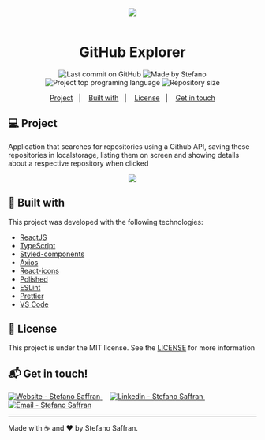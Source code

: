 <div align="center">
    <br><br>
    <img src="https://res.cloudinary.com/stefanosaffran/image/upload/v1587895673/GoStack/rytqg6257f9lsiw31qyt.svg" />
    <br><br>
</div>

<h1 align="center">
   GitHub Explorer
</h1>

<p align="center">
<img alt="Last commit on GitHub" src="https://img.shields.io/github/last-commit/StefanoSaffran/github-explorer">
<img alt="Made by Stefano" src="https://img.shields.io/badge/made%20by-StefanoSaffran-%20">
<img alt="Project top programing language" src="https://img.shields.io/github/languages/top/StefanoSaffran/github-explorer">
<img alt="Repository size" src="https://img.shields.io/github/repo-size/StefanoSaffran/github-explorer">
</p>

<p align="center">
  <a href="#computer-project">Project</a>&nbsp;&nbsp;&nbsp;|&nbsp;&nbsp;&nbsp;
  <a href="#rocket-built-with">Built with</a>&nbsp;&nbsp;&nbsp;|&nbsp;&nbsp;&nbsp;
  <a href="#page_with_curl-license">License</a>&nbsp;&nbsp;&nbsp;|&nbsp;&nbsp;&nbsp;
  <a href="#mailbox_with_mail-get-in-touch">Get in touch</a>
</p>

## :computer: Project

Application that searches for repositories using a Github API, saving these repositories in localstorage, listing them on screen and showing details about a respective repository when clicked

<p align="center">
  <img src="https://res.cloudinary.com/stefanosaffran/image/upload/v1587896184/GoStack/zawfrxqrsmgjpq2bmrvn.gif" >
</p>

## :rocket: Built with

This project was developed with the following technologies:

-   [ReactJS](https://reactjs.org/)
-   [TypeScript](https://github.com/microsoft/TypeScript)
-   [Styled-components](https://www.styled-components.com/)
-   [Axios](https://github.com/axios/axios)
-   [React-icons](https://react-icons.netlify.com/)
-   [Polished](https://polished.js.org/)
-   [ESLint](https://eslint.org/)
-   [Prettier](https://prettier.io/)
-   [VS Code](https://code.visualstudio.com/)

## :page_with_curl: License

This project is under the MIT license. See the [LICENSE](https://github.com/StefanoSaffran/github-explorer/blob/master/LICENSE) for more information

## :mailbox_with_mail: Get in touch!

<a href="https://stefanosaffran.com" target="_blank" >
  <img alt="Website - Stefano Saffran" src="https://img.shields.io/badge/Website--%23F8952D?style=social">
</a>&nbsp;&nbsp;&nbsp;
<a href="https://www.linkedin.com/in/stefanosaffran/" target="_blank" >
  <img alt="Linkedin - Stefano Saffran" src="https://img.shields.io/badge/Linkedin--%23F8952D?style=social&logo=linkedin">
</a>&nbsp;&nbsp;&nbsp;
<a href="mailto:stefanoas@gmail.com" target="_blank" >
  <img alt="Email - Stefano Saffran" src="https://img.shields.io/badge/Email--%23F8952D?style=social&logo=gmail">
</a>

---

Made with :coffee: and ❤️ by Stefano Saffran.

